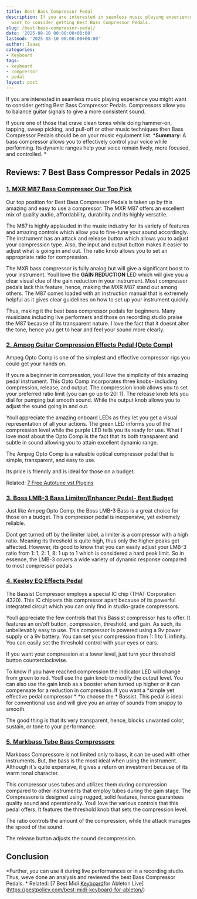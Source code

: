 ```yaml
---
title: Best Bass Compressor Pedal
description: If you are interested in seamless music playing experience you might
  want to consider getting Best Bass Compressor Pedals.
slug: /best-bass-compressor-pedal/
date: '2025-08-10 00:00:00+00:00'
lastmod: '2025-08-10 00:00:00+00:00'
author: Isaac
categories:
- Keyboard
tags:
- keyboard
- compressor
- pedal
layout: post
---
```

If you are interested in seamless music playing experience you might want to consider getting Best Bass Compressor Pedals. Compressors allow you to balance guitar signals to give a more consistent sound.

If youre one of those that crave clean tones while doing hammer-on, tapping, sweep picking, and pull-off or other music techniques then Bass Compressor Pedals should be on your music equipment list. ***Summary**: A bass compressor allows you to effectively control your voice while performing. Its dynamic ranges help your voice remain lively, more focused, and controlled. *

##  Reviews: 7 Best Bass Compressor Pedals in 2025

###  [1. MXR M87 Bass Compressor  Our Top Pick](https://www.amazon.com/dp/B004LG72W8?tag=p-policy-20)

Our top position for Best Bass Compressor Pedals is taken up by this amazing and easy to use a compressor. The MXR M87 offers an excellent mix of quality audio, affordability, durability and its highly versatile.

The M87 is highly applauded in the music industry for its variety of features and amazing controls which allow you to fine-tune your sound accordingly. The instrument has an attack and release button which allows you to adjust your compression type. Also, the input and output button makes it easier to adjust what is going in and out. The ratio knob allows you to set an appropriate ratio for compression.

The MXR bass compressor is fully analog but will give a significant boost to your instrument. Youll love the **GAIN REDUCTION** LED which will give you a clear visual clue of the gain reduction in your instrument. Most compressor pedals lack this feature, hence, making the MXR M87 stand out among others. The M87 comes loaded with an instruction manual that is extremely helpful as it gives clear guidelines on how to set up your instrument quickly.

Thus, making it the best bass compressor pedals for beginners. Many musicians including live performers and those on recording studio praise the M87 because of its transparent nature. I love the fact that it doesnt alter the tone, hence you get to hear and feel your sound more clearly.

###  [2. Ampeg Guitar Compression Effects Pedal (Opto Comp)](https://www.amazon.com/dp/B079H4YYP7?tag=p-policy-20)

Ampeg Opto Comp is one of the simplest and effective compressor rigs you could get your hands on.

If youre a beginner in compression, youll love the simplicity of this amazing pedal instrument. This Opto Comp incorporates three knobs- including compression, release, and output. The compression knob allows you to set your preferred ratio limit (you can go up to 20: 1). The release knob lets you dial for pumping but smooth sound. While the output knob allows you to adjust the sound going in and out.

Youll appreciate the amazing onboard LEDs as they let you get a visual representation of all your actions. The green LED informs you of the compression level while the purple LED tells you its ready for use. What I love most about the Opto Comp is the fact that its both transparent and subtle in sound allowing you to attain excellent dynamic range.

The Ampeg Opto Comp is a valuable optical compressor pedal that is simple, transparent, and easy to use.

Its price is friendly and is ideal for those on a budget.

Related: [7 Free Autotune vst Plugins](https://pestpolicy.com/free-autotune-vst-plugins/)

###  [3. Boss LMB-3 Bass Limiter/Enhancer Pedal- Best Budget](https://www.amazon.com/dp/B000SLP5M4?tag=p-policy-20)

Just like Ampeg Opto Comp, the Boss LMB-3 Bass is a great choice for those on a budget. This compressor pedal is inexpensive, yet extremely reliable.

Dont get turned off by the limiter label, a limiter is a compressor with a high ratio. Meaning its threshold is quite high, thus only the higher peaks get affected. However, its good to know that you can easily adjust your LMB-3 ratio from 1: 1, 2: 1, 8: 1 up to 1 which is considered a hard peak limit. So in essence, the LMB-3 covers a wide variety of dynamic response compared to most compressor pedals

###  [4. Keeley EQ Effects Pedal](https://www.amazon.com/dp/B00QXUMVBM?tag=p-policy-20)

The Bassist Compressor employs a special IC chip (THAT Corporation 4320). This IC chipsets this compressor apart because of its powerful integrated circuit which you can only find in studio-grade compressors.

Youll appreciate the few controls that this Bassist compressor has to offer. It features an on/off button, compression, threshold, and gain. As such, its unbelievably easy to use. This compressor is powered using a 9v power supply or a 9v battery. You can set your compression from 1: 1 to 1: infinity. You can easily set the threshold control with your eyes or ears.

If you want your compression at a lower level, just turn your threshold button counterclockwise.

To know if you have reached compression the indicator LED will change from green to red. Youll use the gain knob to modify the output level. You can also use the gain knob as a booster when turned up higher or it can compensate for a reduction in compression. If you want a *simple yet effective pedal compressor * *to choose the * Bassist. This pedal is ideal for conventional use and will give you an array of sounds from snappy to smooth.

The good thing is that its very transparent, hence, blocks unwanted color, sustain, or tone to your performance.

###  [5. Markbass Tube Bass Compressore](https://www.amazon.com/dp/B003066QPO?tag=p-policy-20)

Markbass Compressore is not limited only to bass, it can be used with other instruments. But, the bass is the most ideal when using the instrument. Although it's quite expensive, it gives a return on investment because of its warm tonal character.

This compressor uses tubes and utilizes them during compression compared to other instruments that employ tubes during the gain stage. The Compressore is designed using rugged, solid features, hence guarantees quality sound and operationally. Youll love the various controls that this pedal offers. It features the threshold knob that sets the compression level.

The ratio controls the amount of the compression, while the attack manages the speed of the sound.

The release button adjusts the sound decompression.

##  Conclusion

*Further, you can use it during live performances or in a recording studio. Thus, weve done an analysis and reviewed the best Bass Compressor Pedals. * Related: [7 Best Midi [Keyboard](https://pestpolicy.com/best-49-key-midi-controller/)for Ableton Live](https://pestpolicy.com/best-midi-keyboard-for-ableton/)